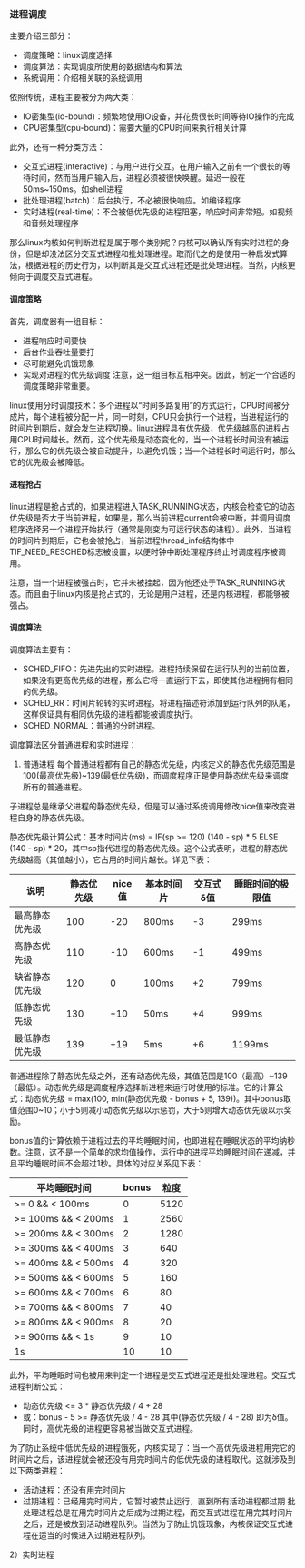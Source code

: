 ### 进程调度
主要介绍三部分：
- 调度策略：linux调度选择
- 调度算法：实现调度所使用的数据结构和算法
- 系统调用：介绍相关联的系统调用

依照传统，进程主要被分为两大类：
- IO密集型(io-bound)：频繁地使用IO设备，并花费很长时间等待IO操作的完成
- CPU密集型(cpu-bound)：需要大量的CPU时间来执行相关计算

此外，还有一种分类方法：
- 交互式进程(interactive)：与用户进行交互。在用户输入之前有一个很长的等待时间，然而当用户输入后，进程必须被很快唤醒。延迟一般在50ms~150ms。如shell进程
- 批处理进程(batch)：后台执行，不必被很快响应。如编译程序
- 实时进程(real-time)：不会被低优先级的进程阻塞，响应时间非常短。如视频和音频处理程序

那么linux内核如何判断进程是属于哪个类别呢？内核可以确认所有实时进程的身份，但是却没法区分交互式进程和批处理进程。取而代之的是使用一种启发式算法，根据进程的历史行为，以判断其是交互式进程还是批处理进程。当然，内核更倾向于调度交互式进程。

#### 调度策略
首先，调度器有一组目标：
- 进程响应时间要快
- 后台作业吞吐量要打
- 尽可能避免饥饿现象
- 实现对进程的优先级调度
注意，这一组目标互相冲突。因此，制定一个合适的调度策略非常重要。

linux使用分时调度技术：多个进程以“时间多路复用”的方式运行，CPU时间被分成片，每个进程被分配一片，同一时刻，CPU只会执行一个进程，当进程运行的时间片到期后，就会发生进程切换。linux进程具有优先级，优先级越高的进程占用CPU时间越长。然而，这个优先级是动态变化的，当一个进程长时间没有被运行，那么它的优先级会被自动提升，以避免饥饿；当一个进程长时间运行时，那么它的优先级会被降低。

#### 进程抢占
linux进程是抢占式的，如果进程进入TASK_RUNNING状态，内核会检查它的动态优先级是否大于当前进程，如果是，那么当前进程current会被中断，并调用调度程序选择另一个进程开始执行（通常是刚变为可运行状态的进程）。此外，当进程的时间片到期后，它也会被抢占，当前进程thread_info结构体中TIF_NEED_RESCHED标志被设置，以便时钟中断处理程序终止时调度程序被调用。

注意，当一个进程被强占时，它并未被挂起，因为他还处于TASK_RUNNING状态。而且由于linux内核是抢占式的，无论是用户进程，还是内核进程，都能够被强占。

#### 调度算法
调度算法主要有：
- SCHED_FIFO：先进先出的实时进程。进程持续保留在运行队列的当前位置，如果没有更高优先级的进程，那么它将一直运行下去，即使其他进程拥有相同的优先级。
- SCHED_RR：时间片轮转的实时进程。将进程描述符添加到运行队列的队尾，这样保证具有相同优先级的进程都能被调度执行。
- SCHED_NORMAL：普通的分时进程。

调度算法区分普通进程和实时进程：
1) 普通进程
每个普通进程都有自己的静态优先级，内核定义的静态优先级范围是100(最高优先级)~139(最低优先级)，而调度程序正是使用静态优先级来调度所有的普通进程。

子进程总是继承父进程的静态优先级，但是可以通过系统调用修改nice值来改变进程自身的静态优先级。

静态优先级计算公式：基本时间片(ms) = IF(sp >= 120) (140 - sp) * 5 ELSE (140 - sp) * 20，其中sp指代进程的静态优先级。这个公式表明，进程的静态优先级越高（其值越小），它占用的时间片越长。详见下表：

说明 | 静态优先级 | nice值 | 基本时间片 | 交互式δ值 | 睡眠时间的极限值
--- | --------- | ------ | -------- | -------- | ---------------
最高静态优先级 | 100 | -20 | 800ms | -3 | 299ms
高静态优先级 | 110 | -10 | 600ms | -1 | 499ms
缺省静态优先级 | 120 | 0 | 100ms | +2 | 799ms
低静态优先级 | 130 | +10 | 50ms | +4 | 999ms
最低静态优先级 | 139 | +19 | 5ms | +6 | 1199ms

普通进程除了静态优先级之外，还有动态优先级，其值范围是100（最高）\~139（最低）。动态优先级是调度程序选择新进程来运行时使用的标准。它的计算公式：动态优先级 = max(100, min(静态优先级 - bonus + 5, 139))。其中bonus取值范围0\~10；小于5则减小动态优先级以示惩罚，大于5则增大动态优先级以示奖励。

bonus值的计算依赖于进程过去的平均睡眠时间，也即进程在睡眠状态的平均纳秒数。注意，这不是一个简单的求均值操作，运行中的进程平均睡眠时间在递减，并且平均睡眠时间不会超过1秒。具体的对应关系见下表：

平均睡眠时间 | bonus | 粒度
---------- | ------ | ----
\>= 0 && < 100ms | 0 | 5120
\>= 100ms && < 200ms | 1 | 2560
\>= 200ms && < 300ms | 2 | 1280
\>= 300ms && < 400ms | 3 | 640
\>= 400ms && < 500ms | 4 | 320
\>= 500ms && < 600ms | 5 | 160
\>= 600ms && < 700ms | 6 | 80
\>= 700ms && < 800ms | 7 | 40
\>= 800ms && < 900ms | 8 | 20
\>= 900ms && < 1s | 9 | 10
1s | 10 | 10

此外，平均睡眠时间也被用来判定一个进程是交互式进程还是批处理进程。交互式进程判断公式：
- 动态优先级 <= 3 * 静态优先级 / 4 + 28
- 或：bonus - 5 >= 静态优先级 / 4 - 28
其中(静态优先级 / 4 - 28) 即为δ值。同时，高优先级的进程更容易被当做交互式进程。

为了防止系统中低优先级的进程饿死，内核实现了：当一个高优先级进程用完它的时间片之后，该进程就会被还没有用完时间片的低优先级的进程取代。这就涉及到以下两类进程：
- 活动进程：还没有用完时间片
- 过期进程：已经用完时间片，它暂时被禁止运行，直到所有活动进程都过期
批处理进程总是在用完时间片之后成为过期进程，而交互式进程在用完其时间片之后，还是被放到活动进程队列。当然为了防止饥饿现象，内核保证交互式进程在适当的时候进入过期进程队列。

2）实时进程
